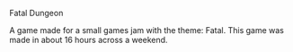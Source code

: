 Fatal Dungeon

A game made for a small games jam with the theme: Fatal.
This game was made in about 16 hours across a weekend.
